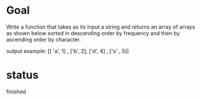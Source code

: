 # Goal

Write a function that takes as its input a string and returns an array of arrays as shown below sorted in descending order by frequency and then by ascending order by character.

output example: [[ 'a', 1] , ['b', 2], ['d', 4] , ['s' , 5]]

# status

finished